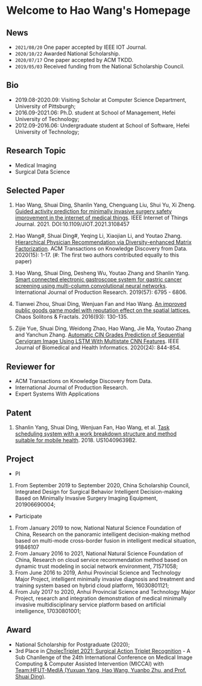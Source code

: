 # Welcome to Hao Wang's Homepage

## News

- `2021/08/20` One paper accepted by IEEE IOT Journal.
- `2020/10/22` Awarded National Scholarship.
- `2020/07/17` One paper accepted by ACM TKDD.
- `2019/05/03` Received funding from the National Scholarship Council.

## Bio

- 2019.08-2020.09: Visiting Scholar at Computer Science Department, University of Pittsburgh;
- 2016.09-2021.06: Ph.D. student at School of Management, Hefei University of Technology;
- 2012.09-2016.06: Undergraduate student at School of Software, Hefei University of Technology;

## Research Topic

- Medical Imaging
- Surgical Data Science

## Selected Paper

1. Hao Wang, Shuai Ding, Shanlin Yang, Chenguang Liu, Shui Yu, Xi Zheng. [Guided activity prediction for minimally invasive surgery safety improvement in the internet of medical things](https://ieeexplore.ieee.org/document/9524809/). IEEE Internet of Things Journal. 2021. DOI:10.1109/JIOT.2021.3108457

2. Hao Wang\#, Shuai Ding\#, Yeqing Li, Xiaojian Li, and Youtao Zhang. [Hierarchical Physician Recommendation via Diversity-enhanced Matrix Factorization](https://dl.acm.org/doi/10.1145/3418227). ACM Transactions on Knowledge Discovery from Data. 2020(15): 1-17. (#: The first two authors contributed equally to this paper)

3. Hao Wang, Shuai Ding, Desheng Wu, Youtao Zhang and Shanlin Yang. [Smart connected electronic gastroscope system for gastric cancer screening using multi-column convolutional neural networks](https://www.tandfonline.com/doi/full/10.1080/00207543.2018.1464232). International Journal of Production Research. 2019(57): 6795 - 6806.

4. Tianwei Zhou, Shuai Ding, Wenjuan Fan and Hao Wang. [An improved public goods game model with reputation effect on the spatial lattices.](https://www.sciencedirect.com/science/article/abs/pii/S0960077916302934) Chaos Solitons & Fractals. 2016(93): 130-135.

5. Zijie Yue, Shuai Ding, Weidong Zhao, Hao Wang, Jie Ma, Youtao Zhang and Yanchun Zhang. [Automatic CIN Grades Prediction of Sequential Cervigram Image Using LSTM With Multistate CNN Features](https://ieeexplore.ieee.org/document/8736302). IEEE Journal of Biomedical and Health Informatics. 2020(24): 844-854.

## Reviewer for

- ACM Transactions on Knowledge Discovery from Data.
- International Journal of Production Research.
- Expert Systems With Applications

## Patent

1. Shanlin Yang, Shuai Ding, Wenjuan Fan, Hao Wang, et al. [Task scheduling system with a work breakdown structure and method suitable for mobile health](https://patents.google.com/patent/US10409639B2/en). 2018. US10409639B2.

## Project

- PI

1. From September 2019 to September 2020, China Scholarship Council, Integrated Design for Surgical Behavior Intelligent Decision-making Based on Minimally Invasive Surgery Imaging Equipment, 201906690004;

- Participate

1. From January 2019 to now, National Natural Science Foundation of China, Research on the panoramic intelligent decision-making method based on multi-mode cross-border fusion in intelligent medical situation, 91846107
2. From January 2016 to 2021, National Natural Science Foundation of China, Research on cloud service recommendation method based on dynamic trust modeling in social network environment, 71571058;
3. From June 2016 to 2019, Anhui Provincial Science and Technology Major Project, intelligent minimally invasive diagnosis and treatment and training system based on hybrid cloud platform, 16030801121;
4. From July 2017 to 2020, Anhui Provincial Science and Technology Major Project, research and integration demonstration of medical minimally invasive multidisciplinary service platform based on artificial intelligence, 17030801001;

## Award

- National Scholarship for Postgraduate (2020);
- 3rd Place in [CholecTriplet 2021: Surgical Action Triplet Recognition](https://cholectriplet2021.grand-challenge.org/) - A Sub Chanllenge of the 24th International Conference on Medical Image Computing & Computer Assisted Intervention (MICCAI) with [Team:HFUT-MedIA (Yuxuan Yang, Hao Wang, Yuanbo Zhu, and Prof. Shuai Ding)](https://cholectriplet2021.grand-challenge.org/results/).
